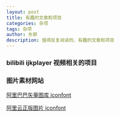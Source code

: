 ```yaml
---
layout: post
title: 有趣的文章和项目
categories: 杂项
tags: 杂项
author: 东邪
description: 值得反复阅读的、有趣的文章和项目
---
```


### bilibili ijkplayer 视频相关的项目

### 图片素材网站

[阿里巴巴矢量图库 iconfont](http://www.iconfont.cn)

[阿里云正版图片 iconfont](http://pic.aliyun.com)
